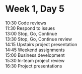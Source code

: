 # Week 1, Day 5

10:30 Code reviews    
11:30 Respond to issues    
13:00 Stop, Go, Continue    
13:30 Stop, Go, Continue review    
14:15 Upstairs project presentation    
14:45 Weekend assignments    
15:00 Business development   
15:30 In-team project review     
16:30 Project presentations    


